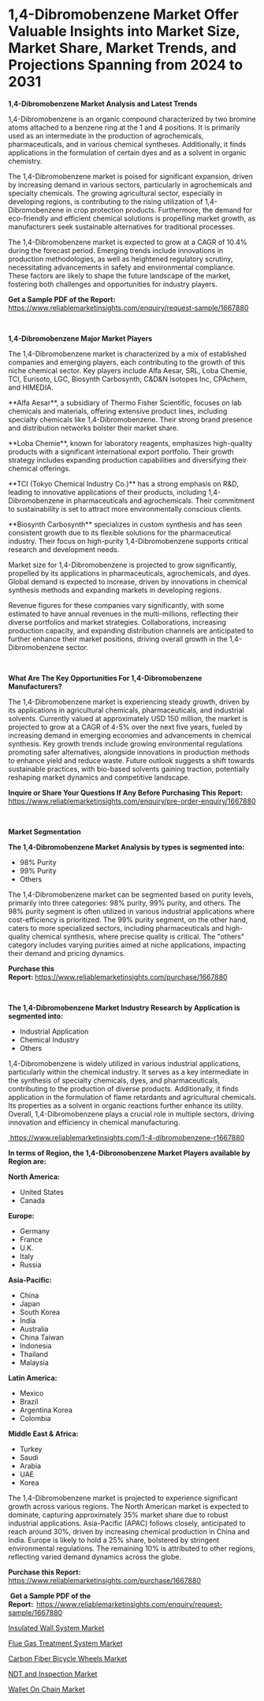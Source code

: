 <p><h1>1,4-Dibromobenzene Market Offer Valuable Insights into Market Size, Market Share, Market Trends, and Projections Spanning from 2024 to 2031</h1></p><p><strong>1,4-Dibromobenzene Market Analysis and Latest Trends</strong></p>
<p><p>1,4-Dibromobenzene is an organic compound characterized by two bromine atoms attached to a benzene ring at the 1 and 4 positions. It is primarily used as an intermediate in the production of agrochemicals, pharmaceuticals, and in various chemical syntheses. Additionally, it finds applications in the formulation of certain dyes and as a solvent in organic chemistry.</p><p>The 1,4-Dibromobenzene market is poised for significant expansion, driven by increasing demand in various sectors, particularly in agrochemicals and specialty chemicals. The growing agricultural sector, especially in developing regions, is contributing to the rising utilization of 1,4-Dibromobenzene in crop protection products. Furthermore, the demand for eco-friendly and efficient chemical solutions is propelling market growth, as manufacturers seek sustainable alternatives for traditional processes.</p><p>The 1,4-Dibromobenzene market is expected to grow at a CAGR of 10.4% during the forecast period. Emerging trends include innovations in production methodologies, as well as heightened regulatory scrutiny, necessitating advancements in safety and environmental compliance. These factors are likely to shape the future landscape of the market, fostering both challenges and opportunities for industry players.</p></p>
<p><strong>Get a Sample PDF of the Report:&nbsp;</strong> <a href="https://www.reliablemarketinsights.com/enquiry/request-sample/1667880?utm_campaign=1288&utm_medium=2&utm_source=Github&utm_content=ia&utm_term=29092024&utm_id=14-dibromobenzene">https://www.reliablemarketinsights.com/enquiry/request-sample/1667880</a></p>
<p>&nbsp;</p>
<p><strong>1,4-Dibromobenzene Major Market Players</strong></p>
<p><p>The 1,4-Dibromobenzene market is characterized by a mix of established companies and emerging players, each contributing to the growth of this niche chemical sector. Key players include Alfa Aesar, SRL, Loba Chemie, TCI, Eurisoto, LGC, Biosynth Carbosynth, C&D&N Isotopes Inc, CPAchem, and HIMEDIA.</p><p>**Alfa Aesar**, a subsidiary of Thermo Fisher Scientific, focuses on lab chemicals and materials, offering extensive product lines, including specialty chemicals like 1,4-Dibromobenzene. Their strong brand presence and distribution networks bolster their market share. </p><p>**Loba Chemie**, known for laboratory reagents, emphasizes high-quality products with a significant international export portfolio. Their growth strategy includes expanding production capabilities and diversifying their chemical offerings.</p><p>**TCI (Tokyo Chemical Industry Co.)** has a strong emphasis on R&D, leading to innovative applications of their products, including 1,4-Dibromobenzene in pharmaceuticals and agrochemicals. Their commitment to sustainability is set to attract more environmentally conscious clients.</p><p>**Biosynth Carbosynth** specializes in custom synthesis and has seen consistent growth due to its flexible solutions for the pharmaceutical industry. Their focus on high-purity 1,4-Dibromobenzene supports critical research and development needs.</p><p>Market size for 1,4-Dibromobenzene is projected to grow significantly, propelled by its applications in pharmaceuticals, agrochemicals, and dyes. Global demand is expected to increase, driven by innovations in chemical synthesis methods and expanding markets in developing regions.</p><p>Revenue figures for these companies vary significantly, with some estimated to have annual revenues in the multi-millions, reflecting their diverse portfolios and market strategies. Collaborations, increasing production capacity, and expanding distribution channels are anticipated to further enhance their market positions, driving overall growth in the 1,4-Dibromobenzene sector.</p></p>
<p>&nbsp;</p>
<p><strong>What Are The Key Opportunities For 1,4-Dibromobenzene Manufacturers?</strong></p>
<p><p>The 1,4-Dibromobenzene market is experiencing steady growth, driven by its applications in agricultural chemicals, pharmaceuticals, and industrial solvents. Currently valued at approximately USD 150 million, the market is projected to grow at a CAGR of 4-5% over the next five years, fueled by increasing demand in emerging economies and advancements in chemical synthesis. Key growth trends include growing environmental regulations promoting safer alternatives, alongside innovations in production methods to enhance yield and reduce waste. Future outlook suggests a shift towards sustainable practices, with bio-based solvents gaining traction, potentially reshaping market dynamics and competitive landscape.</p></p>
<p><strong>Inquire or Share Your Questions If Any Before Purchasing This Report:</strong> <a href="https://www.reliablemarketinsights.com/enquiry/pre-order-enquiry/1667880?utm_campaign=1288&utm_medium=2&utm_source=Github&utm_content=ia&utm_term=29092024&utm_id=14-dibromobenzene">https://www.reliablemarketinsights.com/enquiry/pre-order-enquiry/1667880</a></p>
<p>&nbsp;</p>
<p><strong>Market Segmentation</strong></p>
<p><strong>The 1,4-Dibromobenzene Market Analysis by types is segmented into:</strong></p>
<p><ul><li>98% Purity</li><li>99% Purity</li><li>Others</li></ul></p>
<p><p>The 1,4-Dibromobenzene market can be segmented based on purity levels, primarily into three categories: 98% purity, 99% purity, and others. The 98% purity segment is often utilized in various industrial applications where cost-efficiency is prioritized. The 99% purity segment, on the other hand, caters to more specialized sectors, including pharmaceuticals and high-quality chemical synthesis, where precise quality is critical. The "others" category includes varying purities aimed at niche applications, impacting their demand and pricing dynamics.</p></p>
<p><strong>Purchase this Report:&nbsp;</strong><a href="https://www.reliablemarketinsights.com/purchase/1667880?utm_campaign=1288&utm_medium=2&utm_source=Github&utm_content=ia&utm_term=29092024&utm_id=14-dibromobenzene">https://www.reliablemarketinsights.com/purchase/1667880</a></p>
<p>&nbsp;</p>
<p><strong>The 1,4-Dibromobenzene Market Industry Research by Application is segmented into:</strong></p>
<p><ul><li>Industrial Application</li><li>Chemical Industry</li><li>Others</li></ul></p>
<p><p>1,4-Dibromobenzene is widely utilized in various industrial applications, particularly within the chemical industry. It serves as a key intermediate in the synthesis of specialty chemicals, dyes, and pharmaceuticals, contributing to the production of diverse products. Additionally, it finds application in the formulation of flame retardants and agricultural chemicals. Its properties as a solvent in organic reactions further enhance its utility. Overall, 1,4-Dibromobenzene plays a crucial role in multiple sectors, driving innovation and efficiency in chemical manufacturing.</p></p>
<p><a href="https://www.reliablemarketinsights.com/1-4-dibromobenzene-r1667880?utm_campaign=1288&utm_medium=2&utm_source=Github&utm_content=ia&utm_term=29092024&utm_id=14-dibromobenzene">&nbsp;https://www.reliablemarketinsights.com/1-4-dibromobenzene-r1667880</a></p>
<p><strong>In terms of Region, the 1,4-Dibromobenzene Market Players available by Region are:</strong></p>
<p>
    <p> <strong> North America: </strong>
        <ul>
            <li>United States</li>
            <li>Canada</li>
        </ul>
        </p> 
    <p> <strong> Europe: </strong>
        <ul>
            <li>Germany</li>
            <li>France</li>
            <li>U.K.</li>
            <li>Italy</li>
            <li>Russia</li>
        </ul>
        </p> 
    <p> <strong> Asia-Pacific: </strong>
        <ul>
            <li>China</li>
            <li>Japan</li>
            <li>South Korea</li>
            <li>India</li>
            <li>Australia</li>
            <li>China Taiwan</li>
            <li>Indonesia</li>
            <li>Thailand</li>
            <li>Malaysia</li>
        </ul>
        </p> 
    <p> <strong> Latin America: </strong>
        <ul>
            <li>Mexico</li>
            <li>Brazil</li>
            <li>Argentina Korea</li>
            <li>Colombia</li>
        </ul>
        </p> 
    <p> <strong> Middle East & Africa: </strong>
        <ul>
            <li>Turkey</li>
            <li>Saudi</li>
            <li>Arabia</li>
            <li>UAE</li>
            <li>Korea</li>
        </ul>
    </p>
    </p>
<p><p>The 1,4-Dibromobenzene market is projected to experience significant growth across various regions. The North American market is expected to dominate, capturing approximately 35% market share due to robust industrial applications. Asia-Pacific (APAC) follows closely, anticipated to reach around 30%, driven by increasing chemical production in China and India. Europe is likely to hold a 25% share, bolstered by stringent environmental regulations. The remaining 10% is attributed to other regions, reflecting varied demand dynamics across the globe.</p></p>
<p><strong>Purchase this Report: </strong><a href="https://www.reliablemarketinsights.com/purchase/1667880?utm_campaign=1288&utm_medium=2&utm_source=Github&utm_content=ia&utm_term=29092024&utm_id=14-dibromobenzene">https://www.reliablemarketinsights.com/purchase/1667880</a></p>
<p>&nbsp;<strong>Get a Sample PDF of the Report:&nbsp;&nbsp;</strong><a href="https://www.reliablemarketinsights.com/enquiry/request-sample/1667880?utm_campaign=1288&utm_medium=2&utm_source=Github&utm_content=ia&utm_term=29092024&utm_id=14-dibromobenzene">https://www.reliablemarketinsights.com/enquiry/request-sample/1667880</a></p>
<p><strong></strong></p>
<p><p><a href="https://www.linkedin.com/pulse/global-insulated-wall-system-market-trends-forecasts-strategic-pvh8c?utm_campaign=1288&utm_medium=2&utm_source=Github&utm_content=ia&utm_term=29092024&utm_id=14-dibromobenzene">Insulated Wall System Market</a></p><p><a href="https://issuu.com/reportprime-2/docs/flue-gas-treatment-system-market-si_1d744b9fe27358?utm_campaign=1288&utm_medium=2&utm_source=Github&utm_content=ia&utm_term=29092024&utm_id=14-dibromobenzene">Flue Gas Treatment System Market</a></p><p><a href="https://www.linkedin.com/pulse/carbon-fiber-bicycle-wheels-market-report-product-type-262752829-o9rif?utm_campaign=1288&utm_medium=2&utm_source=Github&utm_content=ia&utm_term=29092024&utm_id=14-dibromobenzene">Carbon Fiber Bicycle Wheels Market</a></p><p><a href="https://issuu.com/reportprime-2/docs/ndt-and-inspection-market-size-2030_8b1625c3dc32fc?utm_campaign=1288&utm_medium=2&utm_source=Github&utm_content=ia&utm_term=29092024&utm_id=14-dibromobenzene">NDT and Inspection Market</a></p><p><a href="https://www.linkedin.com/pulse/market-forecasting-change-global-wallet-chain-dynamics-future-lilsf?utm_campaign=1288&utm_medium=2&utm_source=Github&utm_content=ia&utm_term=29092024&utm_id=14-dibromobenzene">Wallet On Chain Market</a></p></p>